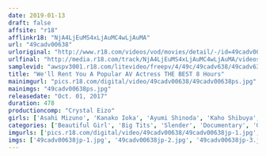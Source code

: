 ```yaml
---
date: 2019-01-13
draft: false
affsite: "r18"
afflinkr18: "NjA4LjEuMS4xLjAuMC4wLjAuMA"
url: "49cadv00638"
urloriginal: "http://www.r18.com/videos/vod/movies/detail/-/id=49cadv00638"
urlfinal: "http://media.r18.com/track/NjA4LjEuMS4xLjAuMC4wLjAuMA/videos/vod/movies/detail/-/id=49cadv00638"
samplevid: "awspv3001.r18.com/litevideo/freepv/4/49c/49cadv638/49cadv638_dmb_w.mp4"
title: "We'll Rent You A Popular AV Actress THE BEST 8 Hours"
mainimgurl: "pics.r18.com/digital/video/49cadv00638/49cadv00638ps.jpg"
mainimgs: "49cadv00638ps.jpg"
releasedate: "Oct. 01, 2017"
duration: 478
productioncomp: "Crystal Eizo"
girls: ['Asahi Mizuno', 'Kanako Ioka', 'Ayumi Shinoda', 'Kaho Shibuya', 'Umi Hirose', 'Sora Shiina', 'Aki Sasaki', 'Yuna Himekawa']
categories: ['Beautiful Girl', 'Big Tits', 'Slender', 'Documentary', 'Gonzo', 'Compilation', 'Over 4 Hours', 'Hi-Def']
imgurls: ['pics.r18.com/digital/video/49cadv00638/49cadv00638jp-1.jpg', 'pics.r18.com/digital/video/49cadv00638/49cadv00638jp-2.jpg', 'pics.r18.com/digital/video/49cadv00638/49cadv00638jp-3.jpg', 'pics.r18.com/digital/video/49cadv00638/49cadv00638jp-4.jpg', 'pics.r18.com/digital/video/49cadv00638/49cadv00638jp-5.jpg', 'pics.r18.com/digital/video/49cadv00638/49cadv00638jp-6.jpg', 'pics.r18.com/digital/video/49cadv00638/49cadv00638jp-7.jpg', 'pics.r18.com/digital/video/49cadv00638/49cadv00638jp-8.jpg', 'pics.r18.com/digital/video/49cadv00638/49cadv00638jp-9.jpg', 'pics.r18.com/digital/video/49cadv00638/49cadv00638jp-10.jpg', 'pics.r18.com/digital/video/49cadv00638/49cadv00638jp-11.jpg', 'pics.r18.com/digital/video/49cadv00638/49cadv00638jp-12.jpg', 'pics.r18.com/digital/video/49cadv00638/49cadv00638jp-13.jpg', 'pics.r18.com/digital/video/49cadv00638/49cadv00638jp-14.jpg', 'pics.r18.com/digital/video/49cadv00638/49cadv00638jp-15.jpg', 'pics.r18.com/digital/video/49cadv00638/49cadv00638jp-16.jpg', 'pics.r18.com/digital/video/49cadv00638/49cadv00638jp-17.jpg', 'pics.r18.com/digital/video/49cadv00638/49cadv00638jp-18.jpg', 'pics.r18.com/digital/video/49cadv00638/49cadv00638jp-19.jpg', 'pics.r18.com/digital/video/49cadv00638/49cadv00638jp-20.jpg']
imgs: ['49cadv00638jp-1.jpg', '49cadv00638jp-2.jpg', '49cadv00638jp-3.jpg', '49cadv00638jp-4.jpg', '49cadv00638jp-5.jpg', '49cadv00638jp-6.jpg', '49cadv00638jp-7.jpg', '49cadv00638jp-8.jpg', '49cadv00638jp-9.jpg', '49cadv00638jp-10.jpg', '49cadv00638jp-11.jpg', '49cadv00638jp-12.jpg', '49cadv00638jp-13.jpg', '49cadv00638jp-14.jpg', '49cadv00638jp-15.jpg', '49cadv00638jp-16.jpg', '49cadv00638jp-17.jpg', '49cadv00638jp-18.jpg', '49cadv00638jp-19.jpg', '49cadv00638jp-20.jpg']
---
```


